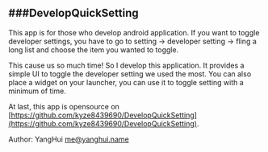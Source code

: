 ###DevelopQuickSetting
-------------
This app is for those who develop android application. If you want to toggle developer settings, you have to go to setting -> developer setting -> fling a long list and choose the item you wanted to toggle.  

This cause us so much time! So I develop this application. It provides a simple UI to toggle the developer setting we used the most. You can also place a widget on your launcher, you can use it to toggle setting with a minimum of time.

At last, this app is opensource on [https://github.com/kyze8439690/DevelopQuickSetting](https://github.com/kyze8439690/DevelopQuickSetting).

Author: YangHui <me@yanghui.name>